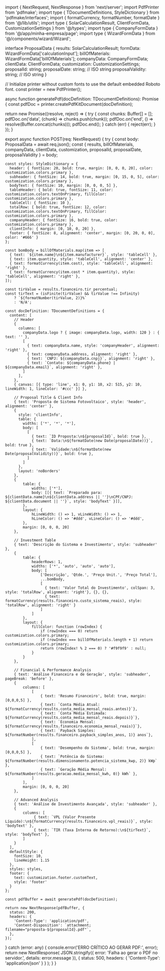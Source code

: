 import { NextRequest, NextResponse } from 'next/server';
import PdfPrinter from 'pdfmake';
import type { TDocumentDefinitions, StyleDictionary } from 'pdfmake/interfaces';
import { formatCurrency, formatNumber, formatDate } from '@/lib/utils';
import type { SolarCalculationResult, ClientFormData, CustomizationSettings } from '@/types';
import type { CompanyFormData } from '@/app/minha-empresa/page';
import type { WizardFormData } from '@/components/wizard/Wizard';

interface ProposalData {
  results: SolarCalculationResult;
  formData: WizardFormData['calculationInput'];
  billOfMaterials: WizardFormData['billOfMaterials'];
  companyData: CompanyFormData;
  clientData: ClientFormData;
  customization: CustomizationSettings;
  proposalId: string;
  proposalDate: string; // ISO string
  proposalValidity: string; // ISO string
}

// Initialize printer without custom fonts to use the default embedded Roboto font.
const printer = new PdfPrinter();

async function generatePdf(docDefinition: TDocumentDefinitions): Promise<Buffer> {
  const pdfDoc = printer.createPdfKitDocument(docDefinition);

  return new Promise((resolve, reject) => {
    try {
      const chunks: Buffer[] = [];
      pdfDoc.on('data', (chunk) => chunks.push(chunk));
      pdfDoc.on('end', () => resolve(Buffer.concat(chunks)));
      pdfDoc.end();
    } catch (err) {
      reject(err);
    }
  });
}

export async function POST(req: NextRequest) {
  try {
    const body: ProposalData = await req.json();
    const { results, billOfMaterials, companyData, clientData, customization, proposalId, proposalDate, proposalValidity } = body;

    const styles: StyleDictionary = {
      header: { fontSize: 20, bold: true, margin: [0, 0, 0, 20], color: customization.colors.primary },
      subheader: { fontSize: 14, bold: true, margin: [0, 15, 0, 5], color: customization.colors.primary },
      bodyText: { fontSize: 10, margin: [0, 0, 0, 5] },
      tableHeader: { bold: true, fontSize: 11, color: customization.colors.textOnPrimary, fillColor: customization.colors.primary },
      tableCell: { fontSize: 10 },
      totalRow: { bold: true, fontSize: 12, color: customization.colors.textOnPrimary, fillColor: customization.colors.primary },
      companyHeader: { fontSize: 16, bold: true, color: customization.colors.primary },
      clientInfo: { margin: [0, 10, 0, 20] },
      footer: { fontSize: 8, alignment: 'center', margin: [0, 20, 0, 0], color: '#666' }
    };
    
    const bomBody = billOfMaterials.map(item => [
      { text: `${item.name}\n${item.manufacturer}`, style: 'tableCell' },
      { text: item.quantity, style: 'tableCell', alignment: 'center' },
      { text: formatCurrency(item.cost), style: 'tableCell', alignment: 'right' },
      { text: formatCurrency(item.cost * item.quantity), style: 'tableCell', alignment: 'right' },
    ]);

    const tirValue = results.financeiro.tir_percentual;
    const tirText = (isFinite(tirValue) && tirValue !== Infinity) 
        ? `${formatNumber(tirValue, 2)}%` 
        : 'N/A';
    
    const docDefinition: TDocumentDefinitions = {
      content: [
        // Header
        {
          columns: [
            companyData.logo ? { image: companyData.logo, width: 120 } : { text: '' },
            [
              { text: companyData.name, style: 'companyHeader', alignment: 'right' },
              { text: companyData.address, alignment: 'right' },
              { text: `CNPJ: ${companyData.cnpj}`, alignment: 'right' },
              { text: `Contato: ${companyData.phone} | ${companyData.email}`, alignment: 'right' },
            ]
          ],
        },
        { canvas: [{ type: 'line', x1: 0, y1: 10, x2: 515, y2: 10, lineWidth: 1, lineColor: '#ccc' }] },
        
        // Proposal Title & Client Info
        { text: 'Proposta de Sistema Fotovoltaico', style: 'header', alignment: 'center' },
        {
          style: 'clientInfo',
          table: {
            widths: ['*', '*', '*'],
            body: [
              [
                { text: `ID Proposta:\n${proposalId}`, bold: true },
                { text: `Data:\n${formatDate(new Date(proposalDate))}`, bold: true },
                { text: `Validade:\n${formatDate(new Date(proposalValidity))}`, bold: true },
              ]
            ]
          },
          layout: 'noBorders'
        },
        {
            table: {
                widths: ['*'],
                body: [[{ text: `Preparado para: ${clientData.name}\n${clientData.address || ''}\nCPF/CNPJ: ${clientData.document || ''}`, style: 'bodyText' }]],
            },
            layout: {
                hLineWidth: () => 1, vLineWidth: () => 1,
                hLineColor: () => '#ddd', vLineColor: () => '#ddd',
            },
            margin: [0, 0, 0, 20]
        },

        // Investment Table
        { text: 'Descrição do Sistema e Investimento', style: 'subheader' },
        {
            table: {
                headerRows: 1,
                widths: ['*', 'auto', 'auto', 'auto'],
                body: [
                    ['Descrição', 'Qtde.', 'Preço Unit.', 'Preço Total'],
                    ...bomBody,
                    [
                      { text: 'Valor Total do Investimento', colSpan: 3, style: 'totalRow', alignment: 'right'}, {}, {}, 
                      { text: formatCurrency(results.financeiro.custo_sistema_reais), style: 'totalRow', alignment: 'right' }
                    ]
                ]
            },
            layout: {
                fillColor: function (rowIndex) {
                    if (rowIndex === 0) return customization.colors.primary;
                    if (rowIndex === billOfMaterials.length + 1) return customization.colors.primary;
                    return (rowIndex! % 2 === 0) ? '#f9f9f9' : null;
                }
            }
        },

        // Financial & Performance Analysis
        { text: 'Análise Financeira e de Geração', style: 'subheader', pageBreak: 'before' },
        {
            columns: [
                [
                    { text: 'Resumo Financeiro', bold: true, margin: [0,0,0,5] },
                    { text: `Conta Média Atual: ${formatCurrency(results.conta_media_mensal_reais.antes)}`},
                    { text: `Conta Média Estimada: ${formatCurrency(results.conta_media_mensal_reais.depois)}`},
                    { text: `Economia Mensal: ${formatCurrency(results.financeiro.economia_mensal_reais)}`},
                    { text: `Payback Simples: ${formatNumber(results.financeiro.payback_simples_anos, 1)} anos`},
                ],
                [
                    { text: 'Desempenho do Sistema', bold: true, margin: [0,0,0,5] },
                    { text: `Potência do Sistema: ${formatNumber(results.dimensionamento.potencia_sistema_kwp, 2)} kWp` },
                    { text: `Geração Média Mensal: ${formatNumber(results.geracao.media_mensal_kwh, 0)} kWh` },
                ]
            ],
            margin: [0, 0, 0, 20]
        },

        // Advanced Analysis
        { text: 'Análise de Investimento Avançada', style: 'subheader' },
        {
            columns: [
                 { text: `VPL (Valor Presente Líquido):\n${formatCurrency(results.financeiro.vpl_reais)}`, style: 'bodyText' },
                 { text: `TIR (Taxa Interna de Retorno):\n${tirText}`, style: 'bodyText' },
            ]
        }
      ],
      defaultStyle: {
        fontSize: 10,
        lineHeight: 1.15
      },
      styles: styles,
      footer: {
        text: customization.footer.customText,
        style: 'footer'
      }
    };

    const pdfBuffer = await generatePdf(docDefinition);

    return new NextResponse(pdfBuffer, {
      status: 200,
      headers: {
        'Content-Type': 'application/pdf',
        'Content-Disposition': `attachment; filename="proposta-${proposalId}.pdf"`,
      },
    });

  } catch (error: any) {
    console.error('ERRO CRÍTICO AO GERAR PDF:', error);
    return new NextResponse(
      JSON.stringify({ error: 'Falha ao gerar o PDF no servidor.', details: error.message }),
      { status: 500, headers: { 'Content-Type': 'application/json' } }
    );
  }
}